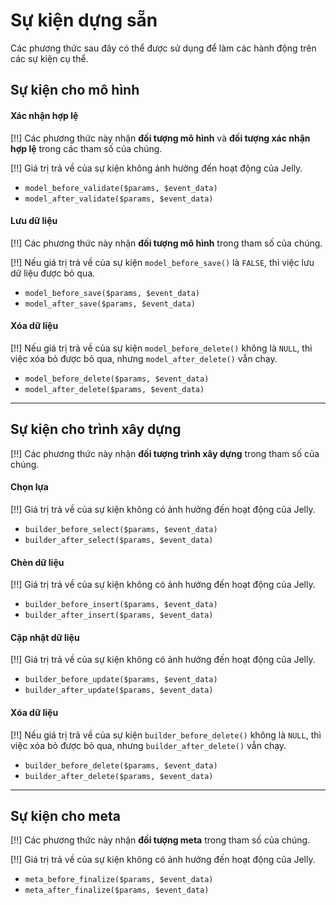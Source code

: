 # Sự kiện dựng sẵn

Các phương thức sau đây có thể được sử dụng để làm các hành động trên các sự kiện cụ thể.

## Sự kiện cho mô hình

#### Xác nhận hợp lệ

[!!] Các phương thức này nhận **đối tượng mô hình** và **đối tượng xác nhận hợp lệ** trong các tham số của chúng.

[!!] Giá trị trả về của sự kiện không ảnh hưởng đến hoạt động của Jelly.

- `model_before_validate($params, $event_data)`
- `model_after_validate($params, $event_data)`

#### Lưu dữ liệu

[!!] Các phương thức này nhận **đối tượng mô hình** trong tham số của chúng.

[!!] Nếu giá trị trả về của sự kiện `model_before_save()` là `FALSE`, thì việc lưu dữ liệu được bỏ qua.

- `model_before_save($params, $event_data)`
- `model_after_save($params, $event_data)`

#### Xóa dữ liệu

[!!] Nếu giá trị trả về của sự kiện `model_before_delete()` không là `NULL`, thì việc xóa bỏ được bỏ qua, nhưng `model_after_delete()` vẫn chạy.

- `model_before_delete($params, $event_data)`
- `model_after_delete($params, $event_data)`

***

## Sự kiện cho trình xây dựng

[!!] Các phương thức này nhận **đối tượng trình xây dựng** trong tham số của chúng.

#### Chọn lựa

[!!] Giá trị trả về của sự kiện không có ảnh hưởng đến hoạt động của Jelly.

- `builder_before_select($params, $event_data)`
- `builder_after_select($params, $event_data)`

#### Chèn dữ liệu

[!!] Giá trị trả về của sự kiện không có ảnh hưởng đến hoạt động của Jelly.

- `builder_before_insert($params, $event_data)`
- `builder_after_insert($params, $event_data)`

#### Cập nhật dữ liệu

[!!] Giá trị trả về của sự kiện không có ảnh hưởng đến hoạt động của Jelly.

- `builder_before_update($params, $event_data)`
- `builder_after_update($params, $event_data)`

#### Xóa dữ liệu

[!!] Nếu giá trị trả về của sự kiện `builder_before_delete()` không là `NULL`, thì việc xóa bỏ được bỏ qua, nhưng `builder_after_delete()` vẫn chạy.

- `builder_before_delete($params, $event_data)`
- `builder_after_delete($params, $event_data)`

***

## Sự kiện cho meta

[!!] Các phương thức này nhận **đối tượng meta** trong tham số của chúng.

[!!] Giá trị trả về của sự kiện không có ảnh hưởng đến hoạt động của Jelly.

- `meta_before_finalize($params, $event_data)`
- `meta_after_finalize($params, $event_data)`